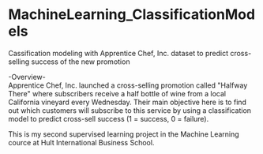 # MachineLearning_ClassificationModels
Cassification modeling with Apprentice Chef, Inc. dataset to predict cross-selling success of the new promotion

-Overview-<br>
Apprentice Chef, Inc. launched a cross-selling promotion called "Halfway There" where subscribers receive a half bottle of wine from a local California vineyard every Wednesday. Their main objective here is to find out which customers will subscribe to this service by using a classification model to predict cross-sell success (1 = success, 0 = failure).

This is my second supervised learning project in the Machine Learning cource at Hult International Business School. 
